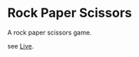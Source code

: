 # Rock Paper Scissors

A rock paper scissors game.

see [Live](https://regwr.github.io/rock-paper-scissors/).